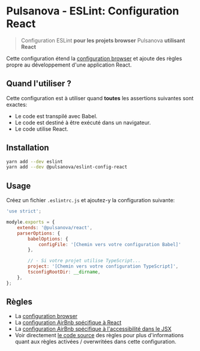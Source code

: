 # Pulsanova - ESLint: Configuration React

> Configuration ESLint __pour les projets browser__ Pulsanova __utilisant React__

Cette configuration étend la [configuration browser](../browser) et ajoute des règles propre
au développement d'une application React.

## Quand l'utiliser ?

Cette configuration est à utiliser quand __toutes__ les assertions suivantes sont exactes:
- Le code est transpilé avec Babel.
- Le code est destiné à être exécuté dans un navigateur.
- Le code utilise React.

## Installation

```bash
yarn add --dev eslint
yarn add --dev @pulsanova/eslint-config-react
```

## Usage

Créez un fichier `.eslintrc.js` et ajoutez-y la configuration suivante:

```js
'use strict';

modyle.exports = {
    extends: '@pulsanova/react',
    parserOptions: { 
        babelOptions: {
            configFile: '[Chemin vers votre configuration Babel]' 
        },

        // - Si votre projet utilise TypeScript...
        project: '[Chemin vers votre configuration TypeScript]',
        tsconfigRootDir: __dirname,
    },
};
```

## Règles

- La [configuration browser](../browser)
- La [configuration AirBnb spécifique à React][airbnb-react-rules]
- La [configuration AirBnb spécifique à l'accessibilité dans le JSX][airbnb-jsx-a11y-rules]
- Voir directement [le code source](index.js) des règles pour plus d'informations quant
  aux règles activées / overwritées dans cette configuration.

[airbnb-react-rules]: https://github.com/airbnb/javascript/blob/master/packages/eslint-config-airbnb/rules/react.js
[airbnb-jsx-a11y-rules]: https://github.com/airbnb/javascript/blob/master/packages/eslint-config-airbnb/rules/react-a11y.js
